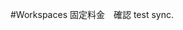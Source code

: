 <!--
title:   Workspaces 固定料金　確認
tags:    AWS,workspaces
id:      ae4763c5262d162fce74
private: false
-->
#Workspaces 固定料金　確認
test sync.
